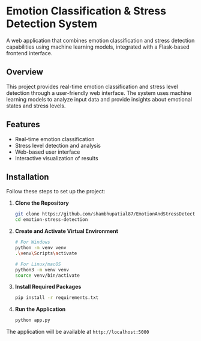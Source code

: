 # Emotion Classification & Stress Detection System

A web application that combines emotion classification and stress detection capabilities using machine learning models, integrated with a Flask-based frontend interface.

## Overview

This project provides real-time emotion classification and stress level detection through a user-friendly web interface. The system uses machine learning models to analyze input data and provide insights about emotional states and stress levels.

## Features

- Real-time emotion classification
- Stress level detection and analysis
- Web-based user interface
- Interactive visualization of results

## Installation

Follow these steps to set up the project:

1. **Clone the Repository**
   ```bash
   git clone https://github.com/shambhupatial87/EmotionAndStressDetectionWebApplication
   cd emotion-stress-detection
   ```

2. **Create and Activate Virtual Environment**
   ```bash
   # For Windows
   python -m venv venv
   .\venv\Scripts\activate

   # For Linux/macOS
   python3 -m venv venv
   source venv/bin/activate
   ```

3. **Install Required Packages**
   ```bash
   pip install -r requirements.txt
   ```

4. **Run the Application**
   ```bash
   python app.py
   ```

The application will be available at `http://localhost:5000`
